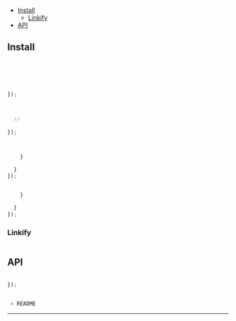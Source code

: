 





  - [Install](#install)
    - [Linkify](#linkify)
  - [API](#api)

## Install


```bash
```









```js


```


```js
```




```js


});



  //

});
```


```js
```




```js

    }

  }
});
```


```js

    }

  }
});
```

### Linkify


```js
```


## API












```js

});
```




```bash

 > README

```




-------------------











